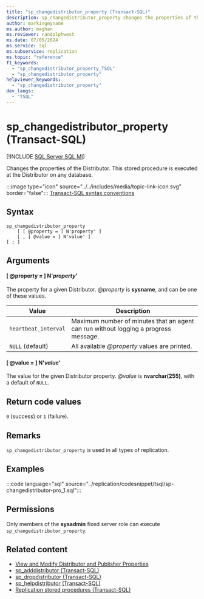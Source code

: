 ```yaml
---
title: "sp_changedistributor_property (Transact-SQL)"
description: sp_changedistributor_property changes the properties of the Distributor.
author: markingmyname
ms.author: maghan
ms.reviewer: randolphwest
ms.date: 07/05/2024
ms.service: sql
ms.subservice: replication
ms.topic: "reference"
f1_keywords:
  - "sp_changedistributor_property_TSQL"
  - "sp_changedistributor_property"
helpviewer_keywords:
  - "sp_changedistributor_property"
dev_langs:
  - "TSQL"
---
```

# sp_changedistributor_property (Transact-SQL)

[!INCLUDE [SQL Server SQL MI](../../includes/applies-to-version/sql-asdbmi.md)]

Changes the properties of the Distributor. This stored procedure is executed at the Distributor on any database.

:::image type="icon" source="../../includes/media/topic-link-icon.svg" border="false"::: [Transact-SQL syntax conventions](../../t-sql/language-elements/transact-sql-syntax-conventions-transact-sql.md)

## Syntax

```syntaxsql
sp_changedistributor_property
    [ [ @property = ] N'property' ]
    [ , [ @value = ] N'value' ]
[ ; ]
```

## Arguments

#### [ @property = ] N'*property*'

The property for a given Distributor. *@property* is **sysname**, and can be one of these values.

| Value | Description |
| --- | --- |
| `heartbeat_interval` | Maximum number of minutes that an agent can run without logging a progress message. |
| `NULL` (default) | All available *@property* values are printed. |

#### [ @value = ] N'*value*'

The value for the given Distributor property. *@value* is **nvarchar(255)**, with a default of `NULL`.

## Return code values

`0` (success) or `1` (failure).

## Remarks

`sp_changedistributor_property` is used in all types of replication.

## Examples

:::code language="sql" source="../replication/codesnippet/tsql/sp-changedistributor-pro_1.sql":::

## Permissions

Only members of the **sysadmin** fixed server role can execute `sp_changedistributor_property`.

## Related content

- [View and Modify Distributor and Publisher Properties](../replication/view-and-modify-distributor-and-publisher-properties.md)
- [sp_adddistributor (Transact-SQL)](sp-adddistributor-transact-sql.md)
- [sp_dropdistributor (Transact-SQL)](sp-dropdistributor-transact-sql.md)
- [sp_helpdistributor (Transact-SQL)](sp-helpdistributor-transact-sql.md)
- [Replication stored procedures (Transact-SQL)](replication-stored-procedures-transact-sql.md)
